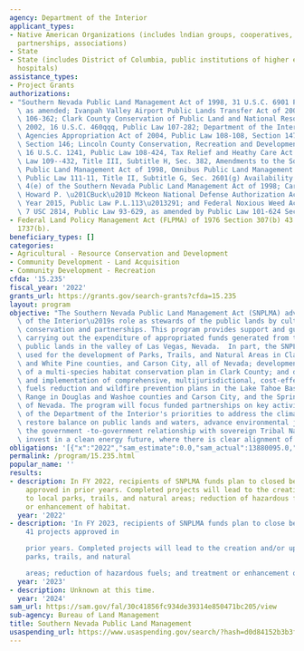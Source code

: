 ```yaml
---
agency: Department of the Interior
applicant_types:
- Native American Organizations (includes lndian groups, cooperatives, corporations,
  partnerships, associations)
- State
- State (includes District of Columbia, public institutions of higher education and
  hospitals)
assistance_types:
- Project Grants
authorizations:
- "Southern Nevada Public Land Management Act of 1998, 31 U.S.C. 6901 Public Law 105-263,\
  \ as amended; Ivanpah Valley Airport Public Lands Transfer Act of 2000, Public Law\
  \ 106-362; Clark County Conservation of Public Land and National Resources Act of\
  \ 2002, 16 U.S.C. 460qqq, Public Law 107-282; Department of the Interior and Related\
  \ Agencies Appropriation Act of 2004, Public Law 108-108, Section 147, Title I,\
  \ Section 146; Lincoln County Conservation, Recreation and Development Act of 2004,\
  \ 16 U.S.C. 1241, Public Law 108-424, Tax Relief and Heathy Care Act of 2006, Public\
  \ Law 109--432, Title III, Subtitle H, Sec. 382, Amendments to the Southern Nevada\
  \ Public Land Management Act of 1998, Omnibus Public Land Management Act of 2009,\
  \ Public Law 111-11, Title II, Subtitle G, Sec. 2601(g) Availability of Funds, Section\
  \ 4(e) of the Southern Nevada Public Land Management Act of 1998; Carl Levin and\
  \ Howard P. \u201CBuck\u201D Mckeon National Defense Authorization Act for Fiscal\
  \ Year 2015, Public Law P.L.113\u2013291; and Federal Noxious Weed Act of 1974,\
  \ 7 USC 2814, Public Law 93-629, as amended by Public Law 101-624 Section 2814."
- Federal Land Policy Management Act (FLPMA) of 1976 Section 307(b) 43 U.S.C. &sect;
  1737(b).
beneficiary_types: []
categories:
- Agricultural - Resource Conservation and Development
- Community Development - Land Acquisition
- Community Development - Recreation
cfda: '15.235'
fiscal_year: '2022'
grants_url: https://grants.gov/search-grants?cfda=15.235
layout: program
objective: "The Southern Nevada Public Land Management Act (SNPLMA) advances the Department\
  \ of the Interior\u2019s role as stewards of the public lands by cultivating community-based\
  \ conservation and partnerships. This program provides support and guidance for\
  \ carrying out the expenditure of appropriated funds generated from the sale of\
  \ public lands in the valley of Las Vegas, Nevada.  In part, the SNPLMA funds are\
  \ used for the development of Parks, Trails, and Natural Areas in Clark, Lincoln,\
  \ and White Pine counties, and Carson City, all of Nevada; development and implementation\
  \ of a multi-species habitat conservation plan in Clark County; and development\
  \ and implementation of comprehensive, multijurisdictional, cost-effective hazardous\
  \ fuels reduction and wildfire prevention plans in the Lake Tahoe Basin, the Carson\
  \ Range in Douglas and Washoe counties and Carson City, and the Spring Mountains\
  \ of Nevada. The program will focus funded partnerships on key activities in support\
  \ of the Department of the Interior's priorities to address the climate crisis,\
  \ restore balance on public lands and waters, advance environmental justice, strengthening\
  \ the government -to-government relationship with sovereign Tribal Nations, and\
  \ invest in a clean energy future, where there is clear alignment of bureau priorities."
obligations: '[{"x":"2022","sam_estimate":0.0,"sam_actual":13880095.0,"usa_spending_actual":12444398.09},{"x":"2023","sam_estimate":14000000.0,"sam_actual":0.0,"usa_spending_actual":127572023.24},{"x":"2024","sam_estimate":140000000.0,"sam_actual":0.0,"usa_spending_actual":0.0}]'
permalink: /program/15.235.html
popular_name: ''
results:
- description: In FY 2022, recipients of SNPLMA funds plan to closed between 4 projects
    approved in prior years. Completed projects will lead to the creation and/or updates
    to local parks, trails, and natural areas; reduction of hazardous fuels; and treatment
    or enhancement of habitat.
  year: '2022'
- description: 'In FY 2023, recipients of SNPLMA funds plan to close between 19 -
    41 projects approved in

    prior years. Completed projects will lead to the creation and/or updates to local
    parks, trails, and natural

    areas; reduction of hazardous fuels; and treatment or enhancement of habitat.'
  year: '2023'
- description: Unknown at this time.
  year: '2024'
sam_url: https://sam.gov/fal/30c41856fc934de39314e850471bc205/view
sub-agency: Bureau of Land Management
title: Southern Nevada Public Land Management
usaspending_url: https://www.usaspending.gov/search/?hash=d0d84152b3b3fd2fc71b100eda436788
---
```

